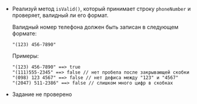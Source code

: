 -   Реализуй метод `isValid()`, который принимает строку `phoneNumber` и проверяет, валидный ли его формат.

    Валидный номер телефона должен быть записан в следующем формате:

    ```
    "(123) 456-7890"
    ```

    Примеры:

    ```
    "(123) 456-7890" ==> true
    "(111)555-2345" ==> false // нет пробела после закрывающей скобки
    "(098) 123 4567" ==> false // нет дефиса между "123" и "4567"
    "(2047) 511-2386" ==> false // слишком много цифр в скобках
    ```

-   Задание не проверено